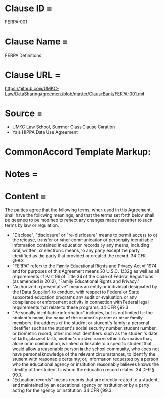 # Clause ID = 
FERPA-001

# Clause Name = 
FERPA Definitions
# Clause URL = 
https://github.com/UMKC-Law/DataSharingAgreement/blob/master/ClauseBank/FERPA-001.md
# Source = 
* UMKC Law School, Summer Class Clause Curation
* Yale HIPPA Data Use Agreement 

# CommonAccord Template Markup:   

# Notes = 

# Content = 
The parties agree that the following terms, when used in this Agreement, shall have the following meanings, and that the terms set forth below shall be deemed to be modified to reflect any changes made hereafter to such terms by law or regulation.
* "Disclose", "disclosure" or "re-disclosure" means to permit access to ot the release, transfer or other communication of personally identifiable information contained in education records by any means, including oral, written, or electronic means, to any party except the party identified as the party that provided or created the record. 34 CFR §99.3.
* "FERPA" refers to the Family Educational Rights and Privacy Act of 1974 and for purposes of this Agreement means 20 U.S.C. 1232g as well as all requirements of Part 99 of Title 34 of the Code of Federal Regulations (as amended in 2012), "Family Educational Rights and Privacy."
* "Authorized representative" means an entity or individual designated by the {Data Supplier} to conduct, with respect to Federal or State supported education programs any audit or evaluation, or any compliance or enforcement activity in connection with Federal legal requirements that relate to these programs. 34 CFR §99.3
* "Personally identifiable information" includes, but is not limited to: the student's name; the name of the student's parent or other family members; the address of the student or student's family; a personal identifier such as the student's social security number, student number, or biometric record; other indirect identifiers, such as the student's date of birth, place of birth, mother's maiden name; other information that, alone or in combination, is linked or linkable to a specific student that would allow a reasonable person in the school community, who does not have personal knowledge of the relevant circumstances, to identify the student with reasonable certainty; or, information requested by a person who the educational agency or institution reasonably believes knows the identity of the student to whom the education record relates. 34 CFR § 99.3.
* "Education records" means records that are directly related to a student, and maintained by an educational agency or institution or by a party acting for the agency or institution. 34 CFR §99.3.

